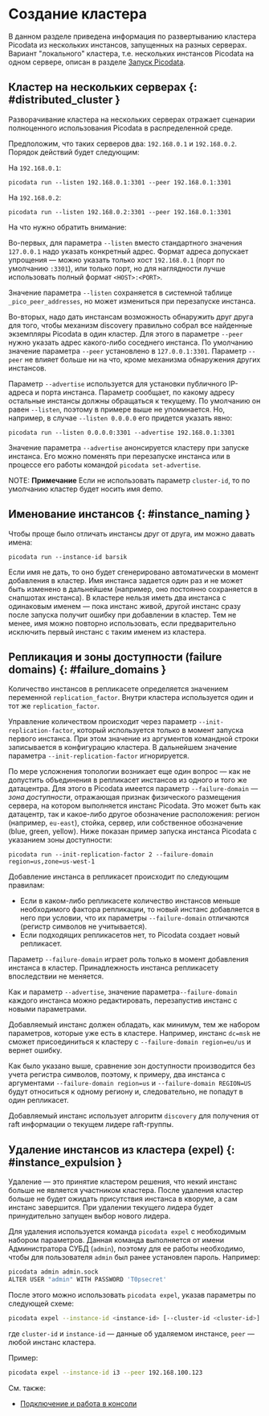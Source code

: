 # Создание кластера

В данном разделе приведена информация по развертыванию кластера Picodata
из нескольких инстансов, запущенных на разных серверах. Вариант
"локального" кластера, т.е. нескольких инстансов Picodata на одном
сервере, описан в разделе [Запуск Picodata](run.md).

## Кластер на нескольких серверах {: #distributed_cluster }

Разворачивание кластера на нескольких серверах отражает сценарии
полноценного использования Picodata в распределенной среде.

Предположим, что таких серверов два: `192.168.0.1` и
`192.168.0.2`. Порядок действий будет следующим:

На `192.168.0.1`:

```shell
picodata run --listen 192.168.0.1:3301 --peer 192.168.0.1:3301
```

На `192.168.0.2`:

```shell
picodata run --listen 192.168.0.2:3301 --peer 192.168.0.1:3301
```

На что нужно обратить внимание:

Во-первых, для параметра `--listen` вместо стандартного значения
`127.0.0.1` надо указать конкретный адрес. Формат адреса допускает
упрощения — можно указать только хост `192.168.0.1` (порт по умолчанию
`:3301`), или только порт, но для наглядности лучше использовать полный
формат `<HOST>:<PORT>`.

Значение параметра `--listen` сохраняется в системной таблице
`_pico_peer_addresses`, но может измениться при перезапуске инстанса.

Во-вторых, надо дать инстансам возможность обнаружить друг друга для
того, чтобы механизм discovery правильно собрал все найденные экземпляры
Picodata в один кластер. Для этого в параметре `--peer` нужно указать
адрес какого-либо соседнего инстанса. По умолчанию значение параметра
`--peer` установлено в `127.0.0.1:3301`. Параметр `--peer` не влияет
больше ни на что, кроме механизма обнаружения других инстансов.

Параметр `--advertise` используется для установки публичного IP-адреса и
порта инстанса. Параметр сообщает, по какому адресу остальные инстансы
должны обращаться к текущему. По умолчанию он равен `--listen`, поэтому
в примере выше не упоминается. Но, например, в случае `--listen 0.0.0.0`
его придется указать явно:

```shell
picodata run --listen 0.0.0.0:3301 --advertise 192.168.0.1:3301
```

Значение параметра `--advertise` анонсируется кластеру при запуске
инстанса. Его можно поменять при перезапуске инстанса или в процессе его
работы командой `picodata set-advertise`.

NOTE: **Примечание**
Если не использовать параметр `cluster-id`, то по
умолчанию кластер будет носить имя demo.

## Именование инстансов {: #instance_naming }

Чтобы проще было отличать инстансы друг от друга, им можно давать имена:

```
picodata run --instance-id barsik
```

Если имя не дать, то оно будет сгенерировано автоматически в момент
добавления в кластер. Имя инстанса задается один раз и не может быть
изменено в дальнейшем (например, оно постоянно сохраняется в снапшотах
инстанса). В кластере нельзя иметь два инстанса с одинаковым именем —
пока инстанс живой, другой инстанс сразу после запуска получит ошибку
при добавлении в кластер. Тем не менее, имя можно повторно использовать,
если предварительно исключить первый инстанс с таким именем из кластера.
<!-- Это делается командой `picodata expel barsik`. -->

<!--
## Группы и роли

До сих пор рассматриваемый кластер был гомогенным. Все инстансы были одинаковы по функциональности — хранили данные, обрабатывали запросы. В промышленной эксплуатации эти роли почти всегда требуется разделять, чтобы эффективнее использовать ресурсы оборудования. Под хранение выделяются серверы с большим объемом памяти, для обработки запросов это не требуется.

В Picodata для этих целей служит понятие групп инстансов. Принадлежность инстанса той или иной группе задается при добавлении в кластер параметром `--group` и впоследствии не может быть изменена. По умолчанию кластер состоит из одной группы "common".

Функциональность инстансов определяется набором ролей. На данный момент существует две роли:

- storage — позволяет хранить шардированные данные на инстансе.
- router — реализует логику доступа к шардированным данным.

По умолчанию инстанс исполняет обе роли одновременно, но его можно ограничить явным указанием одной из них:

```
picodata run --role storage
picodata run --role router
```

Важно то, что обе эти роли относятся только к шардированию. Так, отключение роли storage ничем не мешает хранить данные локально.

Также инстанс можно запустить без ролей вовсе, в результате чего он будет функционировать исключительно как не-шардированное локальное хранилище:

```
picodata run --no-role
```

Все инстансы в группе имеют одинаковый набор ролей и одинаковый фактор репликации.
-->

## Репликация и зоны доступности (failure domains) {: #failure_domains }

Количество инстансов в репликасете определяется значением переменной
`replication_factor`. Внутри <!-- группы инстансов --> кластера
используется один и тот же `replication_factor`.

Управление количеством происходит через параметр
`--init-replication-factor`, который используется только в момент <!--
создания группы (добавления первого инстанса) --> запуска первого
инстанса. При этом значение из аргументов командной строки записывается
в конфигурацию кластера. В дальнейшем значение параметра
`--init-replication-factor` игнорируется.

<!-- Отредактировать фактор репликации, сохраненный в конфигурации кластера, можно командой `picodata set-replication-factor`. Редактирование конфигурации сказывается только на вновь добавляемых инстансах, но не затрагивает уже работающие. -->

По мере усложнения топологии возникает еще один вопрос — как не
допустить объединения в репликасет инстансов из одного и того же
датацентра. Для этого в Picodata имеется параметр `--failure-domain` —
_зона доступности_, отражающая признак физического размещения сервера,
на котором выполняется инстанс Picodata. Это может быть как датацентр,
так и какое-либо другое обозначение расположения: регион (например,
`eu-east`), стойка, сервер, или собственное обозначение (blue, green,
yellow). Ниже показан пример запуска инстанса Picodata с указанием зоны
доступности:

```
picodata run --init-replication-factor 2 --failure-domain region=us,zone=us-west-1
```

Добавление инстанса в репликасет происходит по следующим правилам:

- Если в каком-либо репликасете количество инстансов меньше необходимого
  фактора репликации, то новый инстанс добавляется в него при условии,
  что их параметры `--failure-domain` отличаются (регистр символов не
  учитывается).
- Если подходящих репликасетов нет, то Picodata создает новый
  репликасет.

Параметр `--failure-domain` играет роль только в момент добавления
инстанса в кластер. Принадлежность инстанса репликасету впоследствии не
меняется.

Как и параметр `--advertise`, значение параметра`--failure-domain`
каждого инстанса можно редактировать, перезапустив инстанс с новыми
параметрами.

Добавляемый инстанс должен обладать, как минимум, тем же набором
параметров, которые уже есть в кластере. Например, инстанс `dc=msk` не
сможет присоединиться к кластеру с `--failure-domain region=eu/us` и
вернет ошибку.

Как было указано выше, сравнение зон доступности производится без учета
регистра символов, поэтому, к примеру, два инстанса с аргументами
`--failure-domain region=us` и `--failure-domain REGION=US` будут
относиться к одному региону и, следовательно, не попадут в один
репликасет.

Добавляемый инстанс использует алгоритм `discovery` для получения от
raft информации о текущем лидере raft-группы.
<!-- исключения описаны ниже -->

<!--
## Кейс: два датацентра по две реплики

Picodata старается не объединять в один репликасет инстансы, у которых совпадает хотя бы один домен. Но иногда это все же необходимо. Чтобы ограничить Picodata в бесконечном создании репликасетов, можно воспользоваться флагом `--max-replicaset-count` (по умолчанию `inf`).

Как и `--init-replication-factor`, параметр `--max-replicaset-count` может быть разным для разных групп.

Как и другие параметры, `--max-replicaset-count` редактируется в любой момент:

- При добавлении нового инстанса
- В процессе его работы командой `picodata set-max-replicaset-count`

Важно учитывать, что параметр `--max-replicaset-count` нельзя сделать меньше существующего количества репликасетов.

## Файлы конфигурации

Существует три способа передать Picodata параметры конфигурации. Они приведены ниже в порядке возрастания приоритета:

1. Файл конфигурации (yaml / toml)
2. Переменные окружения `PICODATA_<PARAM>=<VALUE>`
3. Аргументы командной строки `--param value`

Мы перечислили достаточно много разнообразных параметров, некоторые из которых делают команду запуска достаточно длинной. Вместо отдельных команд можно использовать файл конифгурации. Пример:

<h5 a><strong><code>storage.toml</code></strong></h5>

```toml
group = "storages"
max-replicaset-count = 30
replication-factor = 4
roles = ["storage"]
```

<h5 a><strong><code>storage.toml</code></strong></h5>

```toml
group = "routers"
roles = ["router"]
```

Пример запуска кластера Picodata c использованием файла конфигурации:

```
picodata run --cfg storage.toml --listen :3301
picodata run --cfg router.toml --listen :3302
```
-->

## Удаление инстансов из кластера (expel) {: #instance_expulsion }

Удаление — это принятие кластером решения, что некий инстанс больше не
является участником кластера. После удаления кластер больше не будет
ожидать присутствия инстанса в кворуме, а сам инстанс завершится. При
удалении текущего лидера будет принудительно запущен выбор нового
лидера.

Для удаления используется команда `picodata expel` с необходимым набором
параметров. Данная команда выполняется от имени Администратора СУБД
(`admin`), поэтому для ее работы необходимо, чтобы для пользователя `admin`
был ранее установлен пароль. Например:

```bash
picodata admin admin.sock
ALTER USER "admin" WITH PASSWORD 'T0psecret'
```

После этого можно использовать `picodata expel`, указав параметры по
следующей схеме:

```bash
picodata expel --instance-id <instance-id> [--cluster-id <cluster-id>] [--peer <peer>]
```

где `cluster-id` и `instance-id` — данные об удаляемом инстансе, `peer`
— любой инстанс кластера.

Пример:

```bash
picodata expel --instance-id i3 --peer 192.168.100.123
```

См. также:

- [Подключение и работа в консоли](connecting.md)

